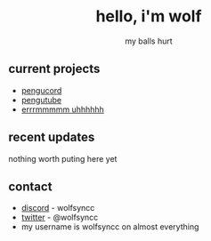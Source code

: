 <div align="center">
  <h1>hello, i'm wolf</h1>
  my balls hurt
</div>

## current projects
* [pengucord](https://github.com/TinyGamesCoding/PenguCord)
* [pengutube](https://studio.penguinmod.com/#9062381992529)
* [errrmmmmm uhhhhhh](https://www.youtube.com/watch?v=dQw4w9WgXcQ)

## recent updates
 nothing worth puting here yet



## contact
* [discord](discord.com/users/502510499322134558) -  wolfsyncc
* [twitter](https://twitter.com/wolfsyncc) - @wolfsyncc
* my username is wolfsyncc on almost everything

